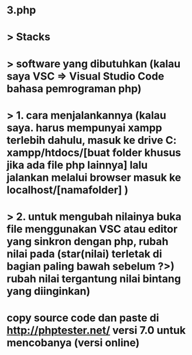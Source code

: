 # 3.php
#   > Stacks
#   > software yang dibutuhkan (kalau saya VSC => Visual Studio Code bahasa pemrograman php)
#   > 1. cara menjalankannya (kalau saya. harus mempunyai xampp terlebih dahulu, masuk ke drive C: xampp/htdocs/[buat folder khusus jika ada file php lainnya] lalu jalankan melalui browser masuk ke localhost/[namafolder] )
#   > 2. untuk mengubah nilainya buka file menggunakan VSC atau editor yang sinkron dengan php, rubah nilai pada (star(nilai) terletak di bagian paling bawah sebelum ?>) rubah nilai tergantung nilai bintang yang diinginkan)
# copy source code dan paste di http://phptester.net/ versi 7.0 untuk mencobanya (versi online)
